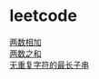 <h1>leetcode</h1>
<div><a href = 'http://jin-bj.com/blog/11'>两数相加</a></div>
<div><a href = 'http://jin-bj.com/blog/12'>两数之和</a></div>
<div><a href = 'http://jin-bj.com/blog/13'>无重复字符的最长子串</a></div>
